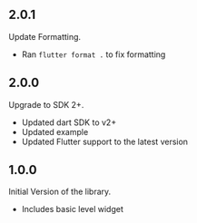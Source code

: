 ## 2.0.1

Update Formatting.
* Ran `flutter format .` to fix formatting

## 2.0.0

Upgrade to SDK 2+.
* Updated dart SDK to v2+
* Updated example
* Updated Flutter support to the latest version

## 1.0.0

Initial Version of the library.
* Includes basic level widget